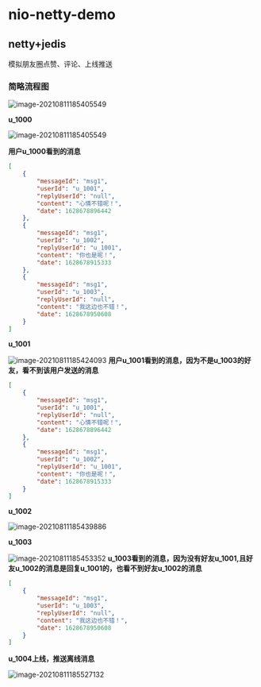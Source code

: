 # nio-netty-demo

## netty+jedis
模拟朋友圈点赞、评论、上线推送

### 简略流程图
![image-20210811185405549](https://github.com/qnnn/nio-netty-chat-demo/blob/master/photo/%E6%B5%81%E7%A8%8B%E5%9B%BE.png?raw=true)



**u_1000**

![image-20210811185405549](https://github.com/qnnn/nio-netty-chat-demo/blob/master/photo/u_1000.png?raw=true)

**用户u_1000看到的消息**
```json
[
    {
        "messageId": "msg1",
        "userId": "u_1001",
        "replyUserId": "null",
        "content": "心情不错呢！",
        "date": 1628678896442
    },
    {
        "messageId": "msg1",
        "userId": "u_1002",
        "replyUserId": "u_1001",
        "content": "你也是呢！",
        "date": 1628678915333
    },
    {
        "messageId": "msg1",
        "userId": "u_1003",
        "replyUserId": "null",
        "content": "我这边也不错！",
        "date": 1628678950608
    }
]
```





**u_1001**

![image-20210811185424093](https://github.com/qnnn/nio-netty-chat-demo/blob/master/photo/u_1001.png?raw=true)
**用户u_1001看到的消息，因为不是u_1003的好友，看不到该用户发送的消息**

```json
[
    {
        "messageId": "msg1",
        "userId": "u_1001",
        "replyUserId": "null",
        "content": "心情不错呢！",
        "date": 1628678896442
    },
    {
        "messageId": "msg1",
        "userId": "u_1002",
        "replyUserId": "u_1001",
        "content": "你也是呢！",
        "date": 1628678915333
    }
]
```





**u_1002**

![image-20210811185439886](https://github.com/qnnn/nio-netty-chat-demo/blob/master/photo/u_1002.png?raw=true)


**u_1003**

![image-20210811185453352](https://github.com/qnnn/nio-netty-chat-demo/blob/master/photo/u_1003.png?raw=true)
**u_1003看到的消息，因为没有好友u_1001,且好友u_1002的消息是回复u_1001的，也看不到好友u_1002的消息**

```json
[
    {
        "messageId": "msg1",
        "userId": "u_1003",
        "replyUserId": "null",
        "content": "我这边也不错！",
        "date": 1628678950608
    }
]
```





**u_1004上线，推送离线消息**

![image-20210811185527132](https://github.com/qnnn/nio-netty-chat-demo/blob/master/photo/u_1004.png?raw=true)

